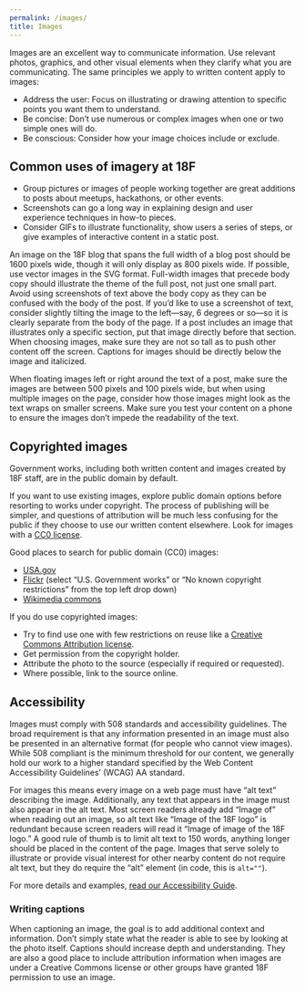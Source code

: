 ```yaml
---
permalink: /images/
title: Images
---
```

Images are an excellent way to communicate information. Use relevant photos, graphics, and other visual elements when they clarify what you are communicating. The same principles we apply to written content apply to images:

-   Address the user: Focus on illustrating or drawing attention to specific points you want them to understand.
-   Be concise: Don’t use numerous or complex images when one or two simple ones will do.
-   Be conscious: Consider how your image choices include or exclude.

## Common uses of imagery at 18F

-   Group pictures or images of people working together are great additions to posts about meetups, hackathons, or other events.
-   Screenshots can go a long way in explaining design and user experience techniques in how-to pieces.
-   Consider GIFs to illustrate functionality, show users a series of steps, or give examples of interactive content in a static post.

An image on the 18F blog that spans the full width of a blog post should be 1600 pixels wide, though it will only display as 800 pixels wide. If possible, use vector images in the SVG format. Full-width images that precede body copy should illustrate the theme of the full post, not just one small part. Avoid using screenshots of text above the body copy as they can be confused with the body of the post. If you’d like to use a screenshot of text, consider slightly tilting the image to the left—say, 6 degrees or so—so it is clearly separate from the body of the page. If a post includes an image that illustrates only a specific section, put that image directly before that section. When choosing images, make sure they are not so tall as to push other content off the screen. Captions for images should be directly below the image and italicized.

When floating images left or right around the text of a post, make sure the images are between 500 pixels and 100 pixels wide, but when using multiple images on the page, consider how those images might look as the text wraps on smaller screens. Make sure you test your content on a phone to ensure the images don’t impede the readability of the text.

## Copyrighted images

Government works, including both written content and images created by 18F staff, are in the public domain by default.

If you want to use existing images, explore public domain options before resorting to works under copyright. The process of publishing will be simpler, and questions of attribution will be much less confusing for the public if they choose to use our written content elsewhere. Look for images with a [CC0 license](https://creativecommons.org/about/cc0).

Good places to search for public domain (CC0) images:

-   [USA.gov](https://search.usa.gov/search/images?affiliate=usagov&query=)
-   [Flickr](https://www.flickr.com/search/?text=cats&license=8) (select “U.S. Government works” or “No known copyright restrictions” from the top left drop down)
-   [Wikimedia commons](https://commons.wikimedia.org/wiki/Category:Public_domain)

If you do use copyrighted images:

-   Try to find use one with few restrictions on reuse like a [Creative Commons Attribution license](http://creativecommons.org/licenses/#the-licenses).
-   Get permission from the copyright holder.
-   Attribute the photo to the source (especially if required or requested).
-   Where possible, link to the source online.

## Accessibility

Images must comply with 508 standards and accessibility guidelines. The broad requirement is that any information presented in an image must also be presented in an alternative format (for people who cannot view images). While 508 compliant is the minimum threshold for our content, we generally hold our work to a higher standard specified by the Web Content Accessibility Guidelines’ (WCAG) AA standard.

For images this means every image on a web page must have “alt text” describing the image. Additionally, any text that appears in the image must also appear in the alt text. Most screen readers already add “Image of” when reading out an image, so alt text like “Image of the 18F logo” is redundant because screen readers will read it “Image of image of the 18F logo.” A good rule of thumb is to limit alt text to 150 words, anything longer should be placed in the content of the page. Images that serve solely to illustrate or provide visual interest for other nearby content do not require alt text, but they do require the “alt” element (in code, this is `alt=""`).

For more details and examples, [read our Accessibility Guide](https://pages.18f.gov/accessibility/images/).

### Writing captions

When captioning an image, the goal is to add additional context and information. Don’t simply state what the reader is able to see by looking at the photo itself. Captions should increase depth and understanding. They are also a good place to include attribution information when images are under a Creative Commons license or other groups have granted 18F permission to use an image.
